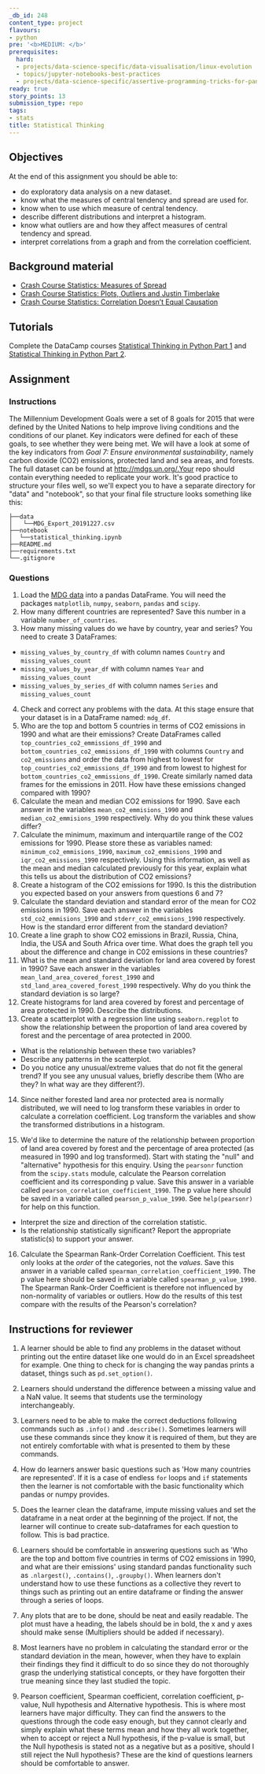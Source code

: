 ```yaml
---
_db_id: 248
content_type: project
flavours:
- python
pre: '<b>MEDIUM: </b>'
prerequisites:
  hard:
  - projects/data-science-specific/data-visualisation/linux-evolution
  - topics/jupyter-notebooks-best-practices
  - projects/data-science-specific/assertive-programming-tricks-for-pandas
ready: true
story_points: 13
submission_type: repo
tags:
- stats
title: Statistical Thinking
---
```


## Objectives

At the end of this assignment you should be able to:

- do exploratory data analysis on a new dataset.
- know what the measures of central tendency and spread are used for.
- know when to use which measure of central tendency.
- describe different distributions and interpret a histogram.
- know what outliers are and how they affect measures of central tendency and spread.
- interpret correlations from a graph and from the correlation coefficient.

## Background material

- [Crash Course Statistics: Measures of Spread](https://youtu.be/R4yfNi_8Kqw)
- [Crash Course Statistics: Plots, Outliers and Justin Timberlake](https://youtu.be/HMkllhBI91Y)
- [Crash Course Statistics: Correlation Doesn’t Equal Causation](https://youtu.be/GtV-VYdNt_g)

## Tutorials

Complete the DataCamp courses [Statistical Thinking in Python Part 1](https://www.datacamp.com/courses/statistical-thinking-in-python-part-1) and [Statistical Thinking in Python Part 2](https://www.datacamp.com/courses/statistical-thinking-in-python-part-2).

## Assignment

### Instructions

The Millennium Development Goals were a set of 8 goals for 2015 that were defined by the United Nations to help improve living conditions and the conditions of our planet. Key indicators were defined for each of these goals, to see whether they were being met. We will have a look at some of the key indicators from _Goal 7: Ensure environmental sustainability_, namely carbon dioxide (CO2) emissions, protected land and sea areas, and forests. The full dataset can be found at http://mdgs.un.org/.Your repo should contain everything needed to replicate your work. It's good practice to structure your files well, so we'll expect you to have a separate directory for "data" and "notebook", so that your final file structure looks something like this: 

```
├──data
│   └──MDG_Export_20191227.csv
├──notebook
│  └──statistical_thinking.ipynb
├──README.md
├──requirements.txt
└──.gitignore 
```

### Questions

1. Load the [MDG data](MDG_Export_20191227.csv) into a pandas DataFrame. You will need the packages `matplotlib`, `numpy`, `seaborn`, `pandas` and `scipy`.
2. How many different countries are represented? Save this number in a variable `number_of_countries`. 
3. How many missing values do we have by country, year and series? You need to create 3 DataFrames:

  - `missing_values_by_country_df` with column names `Country` and `missing_values_count`
  - `missing_values_by_year_df` with column names `Year` and `missing_values_count` 
  - `missing_values_by_series_df` with column names `Series` and `missing_values_count`

4. Check and correct any problems with the data. At this stage ensure that your dataset is in a DataFrame named: `mdg_df`. 
5. Who are the top and bottom 5 countries in terms of CO2 emissions in 1990 and what are their emissions? Create DataFrames called `top_countries_co2_emmissions_df_1990` and  `bottom_countries_co2_emmissions_df_1990` with columns `Country` and `co2_emissions` and order the data from highest to lowest for `top_countries_co2_emmissions_df_1990` and from lowest to highest for `bottom_countries_co2_emmissions_df_1990`. Create similarly named data frames for the emissions in 2011. How have these emissions changed compared with 1990?
6. Calculate the mean and median CO2 emissions for 1990. Save each answer in the variables `mean_co2_emmisions_1990` and `median_co2_emmisions_1990` respectively. Why do you think these values differ? 
7. Calculate the minimum, maximum and interquartile range of the CO2 emissions for 1990. Please store these as variables named: `minimum_co2_emmisions_1990`, `maximum_co2_emmisions_1990` and `iqr_co2_emissions_1990` respectively. Using this information, as well as the mean and median calculated previously for this year, explain what this tells us about the distribution of CO2 emissions?
8. Create a histogram of the CO2 emissions for 1990. Is this the distribution you expected based on your answers from questions 6 and 7? 
9. Calculate the standard deviation and standard error of the mean for CO2 emissions in 1990. Save each answer in the variables `std_co2_emmisions_1990` and `stderr_co2_emmisions_1990` respectively. How is the standard error different from the standard deviation? 
10. Create a line graph to show CO2 emissions in Brazil, Russia, China, India, the USA and South Africa over time. What does the graph tell you about the difference and change in C02 emissions in these countries?
11. What is the mean and standard deviation for land area covered by forest in 1990? Save each answer in the variables `mean_land_area_covered_forest_1990` and `std_land_area_covered_forest_1990` respectively. Why do you think the standard deviation is so large? 
12. Create histograms for land area covered by forest and percentage of area protected in 1990. Describe the distributions.
13. Create a scatterplot with a regression line using `seaborn.regplot` to show the relationship between the proportion of land area covered by forest and the percentage of area protected in 2000.

  - What is the relationship between these two variables?
  - Describe any patterns in the scatterplot.
  - Do you notice any unusual/extreme values that do not fit the general trend? If you see any unusual values, briefly describe them (Who are they? In what way are they different?).

14. Since neither forested land area nor protected area is normally distributed, we will need to log transform these variables in order to calculate a correlation coefficient. Log transform the variables and show the transformed distributions in a histogram.

15. We'd like to determine the nature of the relationship between proportion of land area covered by forest and the percentage of area protected (as measured in 1990 and log transformed). Start with stating the "null" and "alternative" hypothesis for this enquiry. Using the `pearsonr` function from the `scipy.stats` module, calculate the Pearson correlation coefficient and its corresponding p value. Save this answer in a variable called `pearson_correlation_coefficient_1990`. The p value here should be saved in a variable called `pearson_p_value_1990`. See `help(pearsonr)` for help on this function.

  - Interpret the size and direction of the correlation statistic.
  - Is the relationship statistically significant? Report the appropriate statistic(s) to support your answer.

16. Calculate the Spearman Rank-Order Correlation Coefficient. This test only looks at the _order_ of the categories, not the _values_. Save this answer in a variable called `spearman_correlation_coefficient_1990`. The p value here should be saved in a variable called `spearman_p_value_1990`. The Spearman Rank-Order Coefficient is therefore not influenced by non-normality of variables or outliers. How do the results of this test compare with the results of the Pearson's correlation?

## Instructions for reviewer

1. A learner should be able to find any problems in the dataset without printing out the entire dataset like
   one would do in an Excel spreadsheet for example.  One thing to check for is changing the way pandas prints
   a dataset, things such as `pd.set_option()`.

2. Learners should understand the difference between a missing value and a NaN value.  It seems that students use
   the terminology interchangeably.

3. Learners need to be able to make the correct deductions following commands such as `.info()` and `.describe()`.
   Sometimes learners will use these commands since they know it is required of them, but they are not entirely
   comfortable with what is presented to them by these commands.

4. How do learners answer basic questions such as 'How many countries are represented'.  If it is a case of endless
   `for` loops and `if` statements then the learner is not comfortable with the basic functionality which pandas or
   numpy provides.

5. Does the learner clean the dataframe, impute missing values and set the dataframe in a neat order at the beginning
   of the project.  If not, the learner will continue to create sub-dataframes for each question to follow.  This is
   bad practice.

6. Learners should be comfortable in answering questions such as 'Who are the top and bottom five countries in terms of
   CO2 emissions in 1990, and what are their emissions' using standard pandas functionality such as `.nlargest()`,
   `.contains()`, `.groupby()`.  When learners don't understand how to use these functions as a collective they revert
   to things such as printing out an entire dataframe or finding the answer through a series of loops.

7. Any plots that are to be done, should be neat and easily readable.  The plot must have a heading, the labels should
   be in bold, the x and y axes should make sense (Multipliers should be added if necessary).

8. Most learners have no problem in calculating the standard error or the standard deviation in the mean, however,
   when they have to explain their findings they find it difficult to do so since they do not thoroughly grasp the
   underlying statistical concepts, or they have forgotten their true meaning since they last studied the topic.

9. Pearson coefficient, Spearman coefficient, correlation coefficient, p-value, Null hypothesis and Alternative hypothesis.
   This is where most learners have major difficulty.  They can find the answers to the questions through the code easy
   enough, but they cannot clearly and simply explain what these terms mean and how they all work together, when to accept
   or reject a Null hypothesis, if the p-value is small, but the Null hypothesis is stated not as a negative but as
   a positive, should I still reject the Null hypothesis?  These are the kind of questions learners should be
   comfortable to answer.
